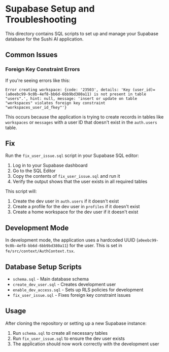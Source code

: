 # Supabase Setup and Troubleshooting

This directory contains SQL scripts to set up and manage your Supabase database for the Sushi AI application.

## Common Issues

### Foreign Key Constraint Errors

If you're seeing errors like this:
```
Error creating workspace: {code: '23503', details: 'Key (user_id)=(a0eebc99-9c0b-4ef8-bb6d-6bb9bd380a11) is not present in table "users".', hint: null, message: 'insert or update on table "workspaces" violates foreign key constraint "workspaces_user_id_fkey"'}
```

This occurs because the application is trying to create records in tables like `workspaces` or `messages` with a user ID that doesn't exist in the `auth.users` table.

## Fix

Run the `fix_user_issue.sql` script in your Supabase SQL editor:

1. Log in to your Supabase dashboard
2. Go to the SQL Editor
3. Copy the contents of `fix_user_issue.sql` and run it
4. Verify the output shows that the user exists in all required tables

This script will:
1. Create the dev user in `auth.users` if it doesn't exist
2. Create a profile for the dev user in `profiles` if it doesn't exist
3. Create a home workspace for the dev user if it doesn't exist

## Development Mode

In development mode, the application uses a hardcoded UUID (`a0eebc99-9c0b-4ef8-bb6d-6bb9bd380a11`) for the user. This is set in `fe/src/context/AuthContext.tsx`.

## Database Setup Scripts

- `schema.sql` - Main database schema
- `create_dev_user.sql` - Creates development user
- `enable_dev_access.sql` - Sets up RLS policies for development
- `fix_user_issue.sql` - Fixes foreign key constraint issues

## Usage

After cloning the repository or setting up a new Supabase instance:

1. Run `schema.sql` to create all necessary tables
2. Run `fix_user_issue.sql` to ensure the dev user exists
3. The application should now work correctly with the development user
